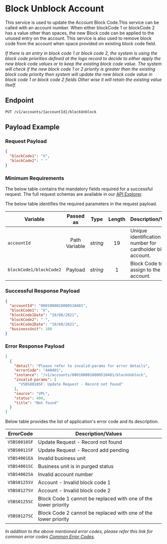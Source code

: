 # Block Unblock Account

This service is used to update the Account Block Code.This service can be called with an account number. When either blockCode 1 or blockCode 2 has a value other than spaces, the new Block code can be applied to the unused entry on the account. This service is also used to remove block code from the account when space provided on existing block code field.

*If there is an entry in block code 1 or block code 2, the system is using the block code priorities defined at the logo record to decide to either apply the new block code values or to keep the existing block code value.
The system will check if the new block code 1 or 2 priority is greater than the existing block code priority then system will update the new block code value in block code 1 or block code 2 fields Other wise it will retain the existing value itself.* 
  
## Endpoint

`PUT /v1/accounts/{accountId}/blockUnblock`

## Payload Example

### Request Payload

```json
{
  "blockCode1": "X",
  "blockCode2": " "
}
```

### Minimum Requirements

The below table contains the mandatory fields required for a successful request. The full request schemas are available in our [API Explorer](../api/?type=put&path=/v1/accounts/{accountId}/blockUnblock).

The below table identifies the required parameters in the request payload.

| Variable | Passed as | Type | Length | Description/Values |
| -------- | :-------: | :--: | :------------: | ------------------ |
| `accountId` | Path Variable | *string* | 19 | Unique identification number for cardholder billing account. | 
| `blockCode1/blockCode2` | Payload | *string* | 1 | Block Code to assign to the account. |


### Successful Response Payload

```json
{
  "accountId": "0001000010000510481",
  "blockCode1": "X",
  "blockCode1Date": "19/08/2021",
  "blockCode2": " ",
  "blockCode2Date": "19/08/2021",
  "businessUnit": 100
}

```

### Error Response Payload

```json
[
  {
    "detail": "Please refer to invalid-params for error details",
    "errorCode": "440401",
    "instance": "/v1/accounts/0001000010000510481/blockUnblock",
    "invalid-params": [
      "V5BS0010SF: Update Request - Record not found"
    ],
    "source": "VPL",
    "status": 404,
    "title": "Not found"
  }
]
```

Below table provides the list of application's error code and its description.

| ErrorCode |  Description/Values |
| --------  | ------------------ |
| `V5BS0010SF` | Update Request - Record not found |
| `V5BS0011SF` | Update Request - Record add pending |
| `V5BS4001EA` | Invalid business unit |
| `V5BS4001SC` | Business unit is in purged status |
| `V5BS4002SA` | Invalid account number |  
| `V5BS0125SV` | Account - Invalid block code 1 |
| `V5BS0127SV` | Account - Invalid block code 2 |
| `V5BS0125SC` | Block Code 1 cannot be replaced with one of the lower priority |  
| `V5BS0127SC` | Block Code 2 cannot be replaced with one of the lower priority |

*In addition to the above mentioned error codes, please refer this link for common error codes [Common Error Codes](?path=docs/Common_Error_Code.md).*
